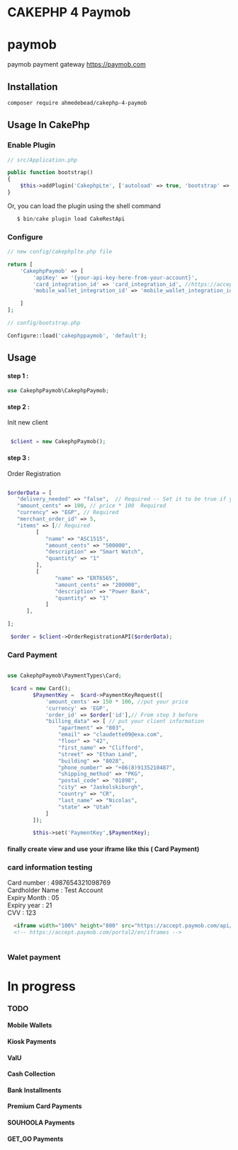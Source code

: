 # CAKEPHP 4 Paymob

# paymob
paymob payment gateway https://paymob.com


## Installation
```bash
composer require ahmedebead/cakephp-4-paymob
```
## Usage In CakePhp
    

### Enable Plugin

```php
// src/Application.php

public function bootstrap()
{
    $this->addPlugin('CakephpLte', ['autoload' => true, 'bootstrap' => true, 'routes' => true]);
}
```

Or, you can load the plugin using the shell command

```php
   $ bin/cake plugin load CakeRestApi
```


### Configure

```php
// new config/cakephplte.php file

return [
    'CakephpPaymob' => [
        'apiKey' => '{your-api-key-here-from-your-account}',
        'card_integration_id' => 'card_integration_id', //https://accept.paymob.com/portal2/en/PaymentIntegrations
        'mobile_wallet_integration_id' => 'mobile_wallet_integration_id', //https://accept.paymob.com/portal2/en/PaymentIntegrations

    ]
];

// config/bootstrap.php

Configure::load('cakephppaymob', 'default');
```


## Usage 



#### step 1 :

```php
use CakephpPaymob\CakephpPaymob;
```

#### step 2 :

Init new client

```php

 $client = new CakephpPaymob();

```

#### step 3 :


Order Registration

```php

$orderData = [
   "delivery_needed" => "false",  // Required -- Set it to be true if your order needs to be delivered by Accept's product delivery services.
   "amount_cents" => 100, // price * 100  Required
   "currency" => "EGP", // Required
   "merchant_order_id" => 5, 
   "items" => [// Required
         [
            "name" => "ASC1515", 
            "amount_cents" => "500000", 
            "description" => "Smart Watch", 
            "quantity" => "1" 
         ], 
         [
               "name" => "ERT6565", 
               "amount_cents" => "200000", 
               "description" => "Power Bank", 
               "quantity" => "1" 
            ] 
      ], 

]; 

 $order = $client->OrderRegistrationAPI($orderData);


```


### Card Payment

```php

use CakephpPaymob\PaymentTypes\Card;

 $card = new Card();
        $PaymentKey =  $card->PaymentKeyRequest([
            'amount_cents' => 150 * 100, //put your price
            'currency' => 'EGP',
            'order_id' => $order['id'],// From step 3 before
            "billing_data" => [ // put your client information
                "apartment" => "803",
                "email" => "claudette09@exa.com",
                "floor" => "42",
                "first_name" => "Clifford",
                "street" => "Ethan Land",
                "building" => "8028",
                "phone_number" => "+86(8)9135210487",
                "shipping_method" => "PKG",
                "postal_code" => "01898",
                "city" => "Jaskolskiburgh",
                "country" => "CR",
                "last_name" => "Nicolas",
                "state" => "Utah"
            ]
        ]);

        $this->set('PaymentKey',$PaymentKey);


```

#### finally create view and use your iframe like this ( Card Payment)

### card information testing
Card number : 4987654321098769\
Cardholder Name : Test Account\
Expiry Month : 05\
Expiry year : 21\
CVV : 123

```html
  <iframe width="100%" height="800" src="https://accept.paymob.com/api/acceptance/iframes/{{your_frame_id_here}}?payment_token=<?= $PaymentKey // from steps ?>"> 
  <!-- https://accept.paymob.com/portal2/en/iframes -->
 
```

### Walet payment

In progress
=======



### TODO
#### Mobile Wallets
#### Kiosk Payments
#### ValU
#### Cash Collection
#### Bank Installments
#### Premium Card Payments
#### SOUHOOLA Payments
#### GET_GO Payments



